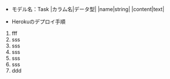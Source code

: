 * モデル名：Task
|カラム名|データ型|
|name|string|
|content|text|

* Herokuのデプロイ手順
 1. fff
 2. sss
 3. sss
 4. sss
 5. sss
 6. sss
 7. ddd
